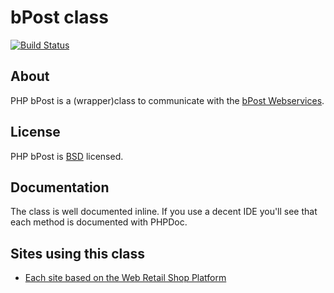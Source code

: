 # bPost class

[![Build Status](https://travis-ci.org/Antidot-be/bpost-api-library.svg?branch=master)](https://travis-ci.org/Antidot-be/bpost-api-library)

## About

PHP bPost is a (wrapper)class to communicate with the
[bPost Webservices](http://bpost.be).

## License

PHP bPost is [BSD](https://github.com/tijsverkoyen/bpost/blob/master/LICENSE.md)
licensed.

## Documentation

The class is well documented inline. If you use a decent IDE you'll see that
each method is documented with PHPDoc.

## Sites using this class

* [Each site based on the Web Retail Shop Platform](http://www.webretailcompany.be)
